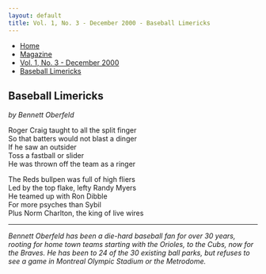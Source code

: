 ```yaml
---
layout: default
title: Vol. 1, No. 3 - December 2000 - Baseball Limericks
---
```

<nav class="breadcrumb" aria-label="breadcrumbs">
  <ul>
    <li><a href="{{ site.url }}{{ site.baseurl }}">Home</a></li>
    <li><a href="../magazine-home.html">Magazine</a></li>
    <li><a href="bi_vol_1_no_3_home.html">Vol. 1, No. 3 - December 2000</a></li>
    <li class="is-active"><a href="#" aria-current="page">Baseball Limericks</a></li>
  </ul>
</nav>

<section class="storycontent">
  <h1>Baseball Limericks</h1>
  <p><em>by Bennett Oberfeld</em></p>

  <p>
    Roger Craig taught to all the split finger<br />
    So that batters would not blast a dinger<br />
    If he saw an outsider<br />
    Toss a fastball or slider<br />
    He was thrown off the team as a ringer
  </p>

  <p>
    The Reds bullpen was full of high fliers<br />
    Led by the top flake, lefty Randy Myers<br />
    He teamed up with Ron Dibble<br />
    For more psyches than Sybil<br />
    Plus Norm Charlton, the king of live wires
  </p>

  <hr />

  <p>
    <em>Bennett Oberfeld has been a die-hard baseball fan for over 30 years, rooting for home town teams starting with the Orioles, to the Cubs, now for the Braves.  He has been to 24 of the 30 existing ball parks, but refuses to see a game in Montreal Olympic Stadium or the Metrodome.</em>
  </p>

</section>
